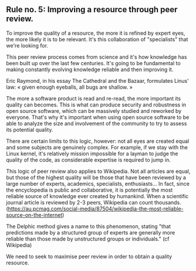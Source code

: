 ## Rule no. 5: Improving a resource through peer review.

To improve the quality of a resource, the more it is refined by expert eyes, the more likely it is to be relevant. It's this collaboration of "specialists" that we're looking for.

This peer review process comes from science and it's how knowledge has been built up over the last few centuries. It's going to be fundamental to making constantly evolving knowledge reliable and then improving it.

Eric Raymond, in his essay The Cathedral and the Bazaar, formulates Linus' law: « given enough eyeballs, all bugs are shallow. »

The more a software product is read and re-read, the more important its quality can becomes. This is what can produce security and robustness in open source software, which can be massively studied and reworked by everyone. That's why it's important when using open source software to be able to analyze the size and involvement of the community to try to assess its potential quality.

There are certain limits to this logic, however: not all eyes are created equal and some subjects are genuinely complex. For example, if we stay with the Linux kernel, it's relatively mission impossible for a layman to judge the quality of the code, as considerable expertise is required to jump in.

This logic of peer review also applies to Wikipedia. Not all articles are equal, but those of the highest quality will be those that have been reviewed by a large number of experts, academics, specialists, enthusiasts... In fact, since the encyclopedia is public and collaborative, it is potentially the most reliable source of knowledge ever created by humankind. When a scientific journal article is reviewed by 2-3 peers, Wikipedia can count thousands. (https://au.pcmag.com/social-media/87504/wikipedia-the-most-reliable-source-on-the-internet)

The Delphic method gives a name to this phenomenon, stating "that predictions made by a structured group of experts are generally more reliable than those made by unstructured groups or individuals." (cf Wikipedia)

We need to seek to maximise peer review in order to obtain a quality resource.

